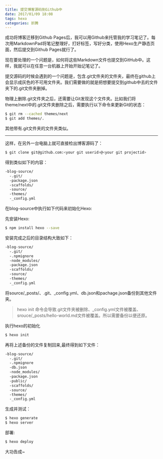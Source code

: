 ```yaml
---
title: 提交博客源码到Github中
date: 2017/01/09 18:08
tags: hexo
categories: 折腾
---
```



成功将博客迁移到Github Pages后，我可以用Github来托管我的学习笔记了。每次用MarkdownPad将笔记整理好，打好标签，写好分类，使用Hexo生产静态页面，然后提交到Github Pages就行了。

现在要处理的一个问题是，如何将这些Markdown文件也提交到GitHub中。这样，我就可以在任意一台机器上开始开始记笔记了。

提交源码的时候会遇到的一个问题是，包含.git文件夹的文件夹，最终在github上会显示成灰色的不可用文件夹。我们需要做的就是把想要提交到github中去的文件夹下的.git文件夹删掉。

物理上删除.git文件夹之后，还需要让Git发现这个文件夹。比如我们将theme/next中的.git文件夹删除之后，需要执行以下命令来更新Git的状态：

```bash
$ git rm --cached themes/next
$ git add themes/.
```
其他带有.git文件夹的文件夹类似。

***

这样，在另外一台电脑上就可直接检出博客源码了：

```bash
$ git clone git@github.com:<your git userid>@<your git projectid>
```

得到类似如下的内容：

```bash
-blog-source/
  -.git/
  -package.json
  -scaffolds/
  -source/
  -themes/
  -_config.yml
```

在blog-source中执行如下代码来初始化Hexo:

先安装Hexo:
```bash
$ npm install hexo --save
```


安装完成之后的目录结构大致如下：

```bash
-blog-source/
  -.git/
  -.npmignore
  -node_modules/
  -package.json
  -scaffolds/
  -source/
  -themes/
  -_config.yml
```

将source/_posts/、.git、_config.yml、db.json和pachage.json备份到其他文件夹。

>hexo init 命令会导致.git文件夹被删除、_config.yml文件被覆盖、srouce/_posts/hello-world.md文件被覆盖。所以需要备份以便还原。

执行hexo的初始化

```bash
$ hexo init
```

再将上述备份的文件复制回来,最终得到如下文件：

```bash
-blog-source/
  -.git/
  -.npmignore
  -db.json
  -node_modules/
  -package.json
  -public/
  -scaffolds/
  -source/
  -themes/
  -_config.yml
```


生成并测试：

```bash
$ hexo generate
$ hexo server
```

部署:

```bash
$ hexo deploy
```

大功告成~
